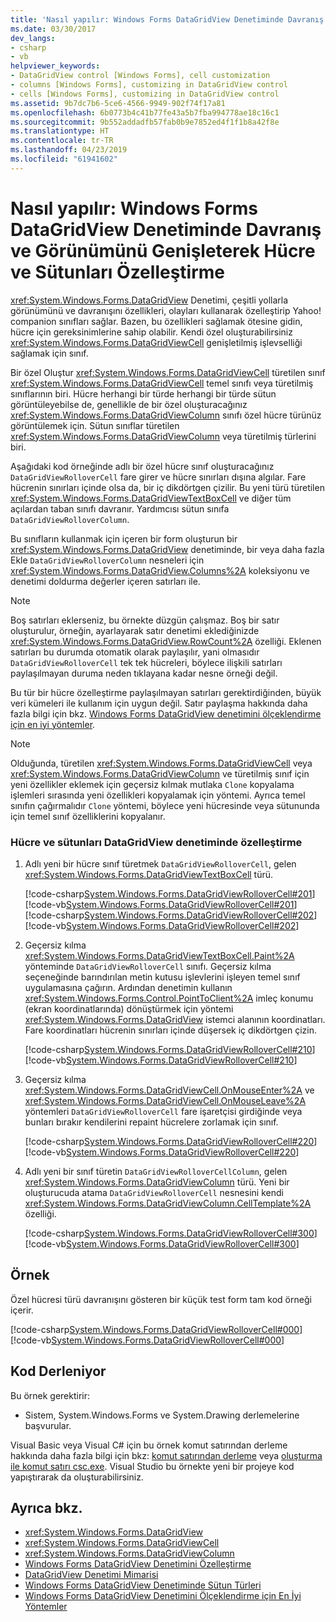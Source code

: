 ```yaml
---
title: 'Nasıl yapılır: Windows Forms DataGridView Denetiminde Davranış ve Görünümünü Genişleterek Hücre ve Sütunları Özelleştirme'
ms.date: 03/30/2017
dev_langs:
- csharp
- vb
helpviewer_keywords:
- DataGridView control [Windows Forms], cell customization
- columns [Windows Forms], customizing in DataGridView control
- cells [Windows Forms], customizing in DataGridView control
ms.assetid: 9b7dc7b6-5ce6-4566-9949-902f74f17a81
ms.openlocfilehash: 6b0773b4c41b77fe43a5b7fba994778ae18c16c1
ms.sourcegitcommit: 9b552addadfb57fab0b9e7852ed4f1f1b8a42f8e
ms.translationtype: HT
ms.contentlocale: tr-TR
ms.lasthandoff: 04/23/2019
ms.locfileid: "61941602"
---
```

# <a name="how-to-customize-cells-and-columns-in-the-windows-forms-datagridview-control-by-extending-their-behavior-and-appearance"></a>Nasıl yapılır: Windows Forms DataGridView Denetiminde Davranış ve Görünümünü Genişleterek Hücre ve Sütunları Özelleştirme
<xref:System.Windows.Forms.DataGridView> Denetimi, çeşitli yollarla görünümünü ve davranışını özellikleri, olayları kullanarak özelleştirip Yahoo! companion sınıfları sağlar. Bazen, bu özellikleri sağlamak ötesine gidin, hücre için gereksinimlerine sahip olabilir. Kendi özel oluşturabilirsiniz <xref:System.Windows.Forms.DataGridViewCell> genişletilmiş işlevselliği sağlamak için sınıf.  
  
 Bir özel Oluştur <xref:System.Windows.Forms.DataGridViewCell> türetilen sınıf <xref:System.Windows.Forms.DataGridViewCell> temel sınıfı veya türetilmiş sınıflarının biri. Hücre herhangi bir türde herhangi bir türde sütun görüntüleyebilse de, genellikle de bir özel oluşturacağınız <xref:System.Windows.Forms.DataGridViewColumn> sınıfı özel hücre türünüz görüntülemek için. Sütun sınıflar türetilen <xref:System.Windows.Forms.DataGridViewColumn> veya türetilmiş türlerini biri.  
  
 Aşağıdaki kod örneğinde adlı bir özel hücre sınıf oluşturacağınız `DataGridViewRolloverCell` fare girer ve hücre sınırları dışına algılar. Fare hücrenin sınırları içinde olsa da, bir iç dikdörtgen çizilir. Bu yeni türü türetilen <xref:System.Windows.Forms.DataGridViewTextBoxCell> ve diğer tüm açılardan taban sınıfı davranır. Yardımcısı sütun sınıfa `DataGridViewRolloverColumn`.  
  
 Bu sınıfların kullanmak için içeren bir form oluşturun bir <xref:System.Windows.Forms.DataGridView> denetiminde, bir veya daha fazla Ekle `DataGridViewRolloverColumn` nesneleri için <xref:System.Windows.Forms.DataGridView.Columns%2A> koleksiyonu ve denetimi doldurma değerler içeren satırları ile.  
  
> [!NOTE]
>  Boş satırları eklerseniz, bu örnekte düzgün çalışmaz. Boş bir satır oluşturulur, örneğin, ayarlayarak satır denetimi eklediğinizde <xref:System.Windows.Forms.DataGridView.RowCount%2A> özelliği. Eklenen satırları bu durumda otomatik olarak paylaşılır, yani olmasıdır `DataGridViewRolloverCell` tek tek hücreleri, böylece ilişkili satırları paylaşılmayan duruma neden tıklayana kadar nesne örneği değil.  
  
 Bu tür bir hücre özelleştirme paylaşılmayan satırları gerektirdiğinden, büyük veri kümeleri ile kullanım için uygun değil. Satır paylaşma hakkında daha fazla bilgi için bkz. [Windows Forms DataGridView denetimini ölçeklendirme için en iyi yöntemler](best-practices-for-scaling-the-windows-forms-datagridview-control.md).  
  
> [!NOTE]
>  Olduğunda, türetilen <xref:System.Windows.Forms.DataGridViewCell> veya <xref:System.Windows.Forms.DataGridViewColumn> ve türetilmiş sınıf için yeni özellikler eklemek için geçersiz kılmak mutlaka `Clone` kopyalama işlemleri sırasında yeni özellikleri kopyalamak için yöntemi. Ayrıca temel sınıfın çağırmalıdır `Clone` yöntemi, böylece yeni hücresinde veya sütununda için temel sınıf özelliklerini kopyalanır.  
  
### <a name="to-customize-cells-and-columns-in-the-datagridview-control"></a>Hücre ve sütunları DataGridView denetiminde özelleştirme  
  
1. Adlı yeni bir hücre sınıf türetmek `DataGridViewRolloverCell`, gelen <xref:System.Windows.Forms.DataGridViewTextBoxCell> türü.  
  
     [!code-csharp[System.Windows.Forms.DataGridViewRolloverCell#201](~/samples/snippets/csharp/VS_Snippets_Winforms/System.Windows.Forms.DataGridViewRolloverCell/CS/rollovercell.cs#201)]
     [!code-vb[System.Windows.Forms.DataGridViewRolloverCell#201](~/samples/snippets/visualbasic/VS_Snippets_Winforms/System.Windows.Forms.DataGridViewRolloverCell/VB/rollovercell.vb#201)]  
    [!code-csharp[System.Windows.Forms.DataGridViewRolloverCell#202](~/samples/snippets/csharp/VS_Snippets_Winforms/System.Windows.Forms.DataGridViewRolloverCell/CS/rollovercell.cs#202)]
    [!code-vb[System.Windows.Forms.DataGridViewRolloverCell#202](~/samples/snippets/visualbasic/VS_Snippets_Winforms/System.Windows.Forms.DataGridViewRolloverCell/VB/rollovercell.vb#202)]  
  
2. Geçersiz kılma <xref:System.Windows.Forms.DataGridViewTextBoxCell.Paint%2A> yönteminde `DataGridViewRolloverCell` sınıfı. Geçersiz kılma seçeneğinde barındırılan metin kutusu işlevlerini işleyen temel sınıf uygulamasına çağırın. Ardından denetimin kullanın <xref:System.Windows.Forms.Control.PointToClient%2A> imleç konumu (ekran koordinatlarında) dönüştürmek için yöntemi <xref:System.Windows.Forms.DataGridView> istemci alanının koordinatları. Fare koordinatları hücrenin sınırları içinde düşersek iç dikdörtgen çizin.  
  
     [!code-csharp[System.Windows.Forms.DataGridViewRolloverCell#210](~/samples/snippets/csharp/VS_Snippets_Winforms/System.Windows.Forms.DataGridViewRolloverCell/CS/rollovercell.cs#210)]
     [!code-vb[System.Windows.Forms.DataGridViewRolloverCell#210](~/samples/snippets/visualbasic/VS_Snippets_Winforms/System.Windows.Forms.DataGridViewRolloverCell/VB/rollovercell.vb#210)]  
  
3. Geçersiz kılma <xref:System.Windows.Forms.DataGridViewCell.OnMouseEnter%2A> ve <xref:System.Windows.Forms.DataGridViewCell.OnMouseLeave%2A> yöntemleri `DataGridViewRolloverCell` fare işaretçisi girdiğinde veya bunları bırakır kendilerini repaint hücrelere zorlamak için sınıf.  
  
     [!code-csharp[System.Windows.Forms.DataGridViewRolloverCell#220](~/samples/snippets/csharp/VS_Snippets_Winforms/System.Windows.Forms.DataGridViewRolloverCell/CS/rollovercell.cs#220)]
     [!code-vb[System.Windows.Forms.DataGridViewRolloverCell#220](~/samples/snippets/visualbasic/VS_Snippets_Winforms/System.Windows.Forms.DataGridViewRolloverCell/VB/rollovercell.vb#220)]  
  
4. Adlı yeni bir sınıf türetin `DataGridViewRolloverCellColumn`, gelen <xref:System.Windows.Forms.DataGridViewColumn> türü. Yeni bir oluşturucuda atama `DataGridViewRolloverCell` nesnesini kendi <xref:System.Windows.Forms.DataGridViewColumn.CellTemplate%2A> özelliği.  
  
     [!code-csharp[System.Windows.Forms.DataGridViewRolloverCell#300](~/samples/snippets/csharp/VS_Snippets_Winforms/System.Windows.Forms.DataGridViewRolloverCell/CS/rollovercell.cs#300)]
     [!code-vb[System.Windows.Forms.DataGridViewRolloverCell#300](~/samples/snippets/visualbasic/VS_Snippets_Winforms/System.Windows.Forms.DataGridViewRolloverCell/VB/rollovercell.vb#300)]  
  
## <a name="example"></a>Örnek  
 Özel hücresi türü davranışını gösteren bir küçük test form tam kod örneği içerir.  
  
 [!code-csharp[System.Windows.Forms.DataGridViewRolloverCell#000](~/samples/snippets/csharp/VS_Snippets_Winforms/System.Windows.Forms.DataGridViewRolloverCell/CS/rollovercell.cs#000)]
 [!code-vb[System.Windows.Forms.DataGridViewRolloverCell#000](~/samples/snippets/visualbasic/VS_Snippets_Winforms/System.Windows.Forms.DataGridViewRolloverCell/VB/rollovercell.vb#000)]  
  
## <a name="compiling-the-code"></a>Kod Derleniyor  
 Bu örnek gerektirir:  
  
- Sistem, System.Windows.Forms ve System.Drawing derlemelerine başvurular.  
  
 Visual Basic veya Visual C# için bu örnek komut satırından derleme hakkında daha fazla bilgi için bkz: [komut satırından derleme](../../../visual-basic/reference/command-line-compiler/building-from-the-command-line.md) veya [oluşturma ile komut satırı csc.exe](../../../csharp/language-reference/compiler-options/command-line-building-with-csc-exe.md). Visual Studio bu örnekte yeni bir projeye kod yapıştırarak da oluşturabilirsiniz.
  
## <a name="see-also"></a>Ayrıca bkz.

- <xref:System.Windows.Forms.DataGridView>
- <xref:System.Windows.Forms.DataGridViewCell>
- <xref:System.Windows.Forms.DataGridViewColumn>
- [Windows Forms DataGridView Denetimini Özelleştirme](customizing-the-windows-forms-datagridview-control.md)
- [DataGridView Denetimi Mimarisi](datagridview-control-architecture-windows-forms.md)
- [Windows Forms DataGridView Denetiminde Sütun Türleri](column-types-in-the-windows-forms-datagridview-control.md)
- [Windows Forms DataGridView Denetimini Ölçeklendirme için En İyi Yöntemler](best-practices-for-scaling-the-windows-forms-datagridview-control.md)
